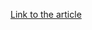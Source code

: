 [Link to the article](https://www.secureworks.com/research/threat-group-3390-targets-organizations-for-cyberespionage)
